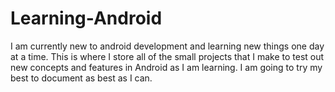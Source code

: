# Learning-Android
I am currently new to android development and learning new things one day at a time. This is where I store all of the small projects that I make to test out new concepts and features in Android as I am learning. I am going to try my best to document as best as I can.

